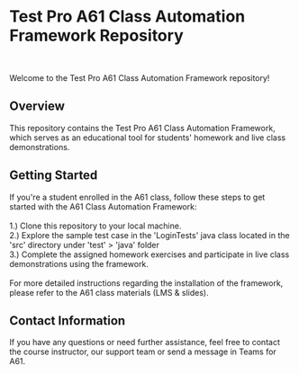 <h1>Test Pro A61 Class Automation Framework Repository</h1><br>

Welcome to the Test Pro A61 Class Automation Framework repository! <br>

<h2>Overview</h2>
This repository contains the Test Pro A61 Class Automation Framework, which serves as an educational tool for students' homework and live class demonstrations.

<h2>Getting Started</h2>
If you're a student enrolled in the A61 class, follow these steps to get started with the A61 Class Automation Framework:<br><br>
1.) Clone this repository to your local machine. <br>
2.) Explore the sample test case in the 'LoginTests' java class located in the 'src' directory under 'test' > 'java' folder <br>
3.) Complete the assigned homework exercises and participate in live class demonstrations using the framework. <br><br>
For more detailed instructions regarding the installation of the framework, please refer to the A61 class materials (LMS & slides).

<h2>Contact Information</h2>
If you have any questions or need further assistance, feel free to contact the course instructor, our support team or send a message in Teams for A61.  
